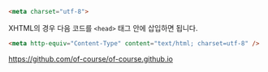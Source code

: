 ```html
<meta charset="utf-8">
```

XHTML의 경우 다음 코드를 `<head>` 태그 안에 삽입하면 됩니다.

```html
<meta http-equiv="Content-Type" content="text/html; charset=utf-8" />
```
https://github.com/of-course/of-course.github.io
